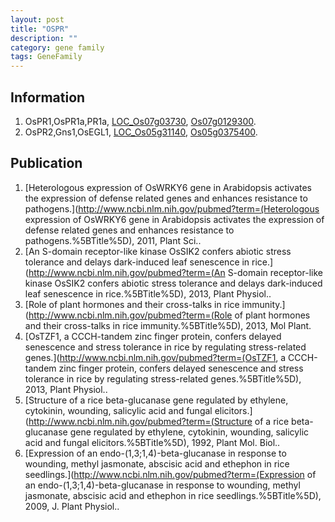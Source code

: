 ```yaml
---
layout: post
title: "OSPR"
description: ""
category: gene family
tags: GeneFamily
---
```


## Information
1. OsPR1,OsPR1a,PR1a, [LOC_Os07g03730](http://rice.plantbiology.msu.edu/cgi-bin/ORF_infopage.cgi?orf=LOC_Os07g03730), [Os07g0129300](http://rapdb.dna.affrc.go.jp/viewer/gbrowse_details/irgsp1?name=Os07g0129300).
2. OsPR2,Gns1,OsEGL1, [LOC_Os05g31140](http://rice.plantbiology.msu.edu/cgi-bin/ORF_infopage.cgi?orf=LOC_Os05g31140), [Os05g0375400](http://rapdb.dna.affrc.go.jp/viewer/gbrowse_details/irgsp1?name=Os05g0375400).

## Publication
1. [Heterologous expression of OsWRKY6 gene in Arabidopsis activates the expression of defense related genes and enhances resistance to pathogens.](http://www.ncbi.nlm.nih.gov/pubmed?term=(Heterologous expression of OsWRKY6 gene in Arabidopsis activates the expression of defense related genes and enhances resistance to pathogens.%5BTitle%5D), 2011, Plant Sci..
2. [An S-domain receptor-like kinase OsSIK2 confers abiotic stress tolerance and delays dark-induced leaf senescence in rice.](http://www.ncbi.nlm.nih.gov/pubmed?term=(An S-domain receptor-like kinase OsSIK2 confers abiotic stress tolerance and delays dark-induced leaf senescence in rice.%5BTitle%5D), 2013, Plant Physiol..
3. [Role of plant hormones and their cross-talks in rice immunity.](http://www.ncbi.nlm.nih.gov/pubmed?term=(Role of plant hormones and their cross-talks in rice immunity.%5BTitle%5D), 2013, Mol Plant.
4. [OsTZF1, a CCCH-tandem zinc finger protein, confers delayed senescence and stress tolerance in rice by regulating stress-related genes.](http://www.ncbi.nlm.nih.gov/pubmed?term=(OsTZF1, a CCCH-tandem zinc finger protein, confers delayed senescence and stress tolerance in rice by regulating stress-related genes.%5BTitle%5D), 2013, Plant Physiol..
5. [Structure of a rice beta-glucanase gene regulated by ethylene, cytokinin, wounding, salicylic acid and fungal elicitors.](http://www.ncbi.nlm.nih.gov/pubmed?term=(Structure of a rice beta-glucanase gene regulated by ethylene, cytokinin, wounding, salicylic acid and fungal elicitors.%5BTitle%5D), 1992, Plant Mol. Biol..
6. [Expression of an endo-(1,3;1,4)-beta-glucanase in response to wounding, methyl jasmonate, abscisic acid and ethephon in rice seedlings.](http://www.ncbi.nlm.nih.gov/pubmed?term=(Expression of an endo-(1,3;1,4)-beta-glucanase in response to wounding, methyl jasmonate, abscisic acid and ethephon in rice seedlings.%5BTitle%5D), 2009, J. Plant Physiol..



